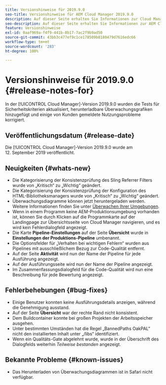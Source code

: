 ```yaml
---
title: Versionshinweise für 2019.9.0
seo-title: Versionshinweise für AEM Cloud Manager 2019.9.0
description: Auf dieser Seite erhalten Sie Informationen zur Cloud Manager-Version 2019.9.0.
seo-description: Auf dieser Seite erhalten Sie Informationen zur AEM Cloud Manager-Version 2019.9.0.
feature: Versionshinweise
exl-id: 0aaf969a-f4f9-441b-8b17-7ac2f9b9ad50
source-git-commit: 43bb3c477ef9c1ce178509b8180479d7616edc66
workflow-type: tm+mt
source-wordcount: '283'
ht-degree: 100%

---
```


# Versionshinweise für 2019.9.0 {#release-notes-for}

In der [!UICONTROL Cloud Manager]-Version 2019.9.0 wurden die Tests für Sicherheitskriterien aktualisiert, herunterladbare Überwachungsgrafiken hinzugefügt und einige von Kunden gemeldete Nutzungsprobleme korrigiert.

## Veröffentlichungsdatum {#release-date}

Die [!UICONTROL Cloud Manager]-Version 2019.9.0 wurde am 12. September 2019 veröffentlicht.

## Neuigkeiten {#whats-new}

* Die Kategorisierung der Konsistenzprüfung des Sling Referrer Filters wurde von „Kritisch“ zu „Wichtig“ geändert.
* Die Kategorisierung der Konsistenzprüfung der Konfiguration des HTML-Bibliotheksmanagers wurde von „Kritisch“ zu „Wichtig“ geändert.
* Überwachungsdiagramme können jetzt heruntergeladen werden. Weitere Informationen finden Sie unter [Überwachen Ihrer Umgebungen](monitor-your-environments.md).
* Wenn in einem Programm keine AEM-Produktionsumgebung vorhanden ist, können Sie durch Klicken auf die Programmkarte auf der Landingpage zur Übersichtsseite von Cloud Manager navigieren, und es wird kein Fehlerdialogfeld angezeigt.
* Die Karte **Pipeline-Einstellungen** auf der Seite **Übersicht** wurde in **Einstellungen der Produktions-Pipeline** umbenannt.
* Die Optionsfelder für „Verhalten bei wichtigen Fehlern“ wurden aus Pipelines mit ausschließlichem Bezug zur Code-Qualität entfernt.
* Auf der Seite **Aktivität** wird nun der Name der Pipeline für jede Ausführung angezeigt.
* Auf der Ausführungsseite wird nun der Name der Pipeline angezeigt.
* Im Zusammenfassungsdialogfeld für die Code-Qualität wird nun eine Beschreibung für jede Bewertung angezeigt.

## Fehlerbehebungen {#bug-fixes}

* Einige Benutzer konnten keine Ausführungsdetails anzeigen, während die Genehmigung ausstand.
* Auf der Seite **Übersicht** war der rechte Rand nicht konsistent.
* Dem Buildcontainer konnte bei großen Projekten der Arbeitsspeicher ausgehen.
* Unter bestimmten Umständen hat die Regel „BannedPaths OakPAL“ nicht den installierten Inhalt unter „/libs“ identifiziert.
* Wenn ein Qualitäts-Gate abgelehnt wurde, wurde in der Überschrift des Dialogfelds weiterhin *Teilweise bestanden* angezeigt.

## Bekannte Probleme {#known-issues}

* Das Herunterladen von Überwachungsdiagrammen ist in Safari nicht verfügbar.
